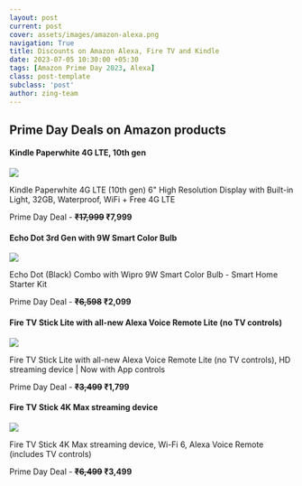 ```yaml
---
layout: post
current: post
cover: assets/images/amazon-alexa.png
navigation: True
title: Discounts on Amazon Alexa, Fire TV and Kindle
date: 2023-07-05 10:30:00 +05:30
tags: [Amazon Prime Day 2023, Alexa]
class: post-template
subclass: 'post'
author: zing-team
---
```


## Prime Day Deals on Amazon products

#### Kindle Paperwhite 4G LTE, 10th gen

<a href="https://www.amazon.in/dp/B077498K1F?pf_rd_r=03VV8902MW63CP94H2B7&pf_rd_p=1bcd4be5-2605-4a1a-9f48-0c32a9dac1bb&pf_rd_m=A1VBAL9TL5WCBF&pf_rd_s=merchandised-search-10&pf_rd_t=&pf_rd_i=21703586031&th=1&linkCode=li3&tag=zinginfo-21&linkId=92703be09897e99f3c2a73475242d19c&language=en_IN&ref_=as_li_ss_il" target="_blank"><img border="0" src="//ws-in.amazon-adsystem.com/widgets/q?_encoding=UTF8&ASIN=B077498K1F&Format=_SL250_&ID=AsinImage&MarketPlace=IN&ServiceVersion=20070822&WS=1&tag=zinginfo-21&language=en_IN" ></a><img src="https://ir-in.amazon-adsystem.com/e/ir?t=zinginfo-21&language=en_IN&l=li3&o=31&a=B077498K1F" width="1" height="1" border="0" alt="" style="border:none !important; margin:0px !important;" />

Kindle Paperwhite 4G LTE (10th gen)
6" High Resolution Display with Built-in Light, 32GB, Waterproof, WiFi + Free 4G LTE

Prime Day Deal - **~~₹17,999~~   ₹7,999**

#### Echo Dot 3rd Gen with 9W Smart Color Bulb

<a href="https://www.amazon.in/dp/B096S89393?pf_rd_r=03VV8902MW63CP94H2B7&pf_rd_p=1bcd4be5-2605-4a1a-9f48-0c32a9dac1bb&pf_rd_m=A1VBAL9TL5WCBF&pf_rd_s=merchandised-search-10&pf_rd_t=&pf_rd_i=21703586031&linkCode=li3&tag=zinginfo-21&linkId=4760058849c1b917e3308a7d68ffcfcf&language=en_IN&ref_=as_li_ss_il" target="_blank"><img border="0" src="//ws-in.amazon-adsystem.com/widgets/q?_encoding=UTF8&ASIN=B096S89393&Format=_SL250_&ID=AsinImage&MarketPlace=IN&ServiceVersion=20070822&WS=1&tag=zinginfo-21&language=en_IN" ></a><img src="https://ir-in.amazon-adsystem.com/e/ir?t=zinginfo-21&language=en_IN&l=li3&o=31&a=B096S89393" width="1" height="1" border="0" alt="" style="border:none !important; margin:0px !important;" />

Echo Dot (Black) Combo with Wipro 9W Smart Color Bulb - Smart Home Starter Kit

Prime Day Deal - **~~₹6,598~~   ₹2,099**

#### Fire TV Stick Lite with all-new Alexa Voice Remote Lite (no TV controls)

<a href="https://www.amazon.in/dp/B09BY17DLV?pf_rd_r=03VV8902MW63CP94H2B7&pf_rd_p=1bcd4be5-2605-4a1a-9f48-0c32a9dac1bb&pf_rd_m=A1VBAL9TL5WCBF&pf_rd_s=merchandised-search-10&pf_rd_t=&pf_rd_i=21703586031&linkCode=li3&tag=zinginfo-21&linkId=c029169ed864b9c11c35d688b493b2a1&language=en_IN&ref_=as_li_ss_il" target="_blank"><img border="0" src="//ws-in.amazon-adsystem.com/widgets/q?_encoding=UTF8&ASIN=B09BY17DLV&Format=_SL250_&ID=AsinImage&MarketPlace=IN&ServiceVersion=20070822&WS=1&tag=zinginfo-21&language=en_IN" ></a><img src="https://ir-in.amazon-adsystem.com/e/ir?t=zinginfo-21&language=en_IN&l=li3&o=31&a=B09BY17DLV" width="1" height="1" border="0" alt="" style="border:none !important; margin:0px !important;" />

Fire TV Stick Lite with all-new Alexa Voice Remote Lite (no TV controls), HD streaming device | Now with App controls

Prime Day Deal - **~~₹3,499~~   ₹1,799**

#### Fire TV Stick 4K Max streaming device

<a href="https://www.amazon.in/dp/B08MR1KMM7?pf_rd_r=03VV8902MW63CP94H2B7&pf_rd_p=1bcd4be5-2605-4a1a-9f48-0c32a9dac1bb&pf_rd_m=A1VBAL9TL5WCBF&pf_rd_s=merchandised-search-10&pf_rd_t=&pf_rd_i=21703586031&linkCode=li3&tag=zinginfo-21&linkId=b0b507da1e2e09a82f1a6c1183afd42e&language=en_IN&ref_=as_li_ss_il" target="_blank"><img border="0" src="//ws-in.amazon-adsystem.com/widgets/q?_encoding=UTF8&ASIN=B08MR1KMM7&Format=_SL250_&ID=AsinImage&MarketPlace=IN&ServiceVersion=20070822&WS=1&tag=zinginfo-21&language=en_IN" ></a><img src="https://ir-in.amazon-adsystem.com/e/ir?t=zinginfo-21&language=en_IN&l=li3&o=31&a=B08MR1KMM7" width="1" height="1" border="0" alt="" style="border:none !important; margin:0px !important;" />

Fire TV Stick 4K Max streaming device, Wi-Fi 6, Alexa Voice Remote (includes TV controls)

Prime Day Deal - **~~₹6,499~~   ₹3,499**
